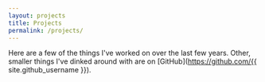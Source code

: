 ```yaml
---
layout: projects
title: Projects
permalink: /projects/
---
```

Here are a few of the things I've worked on over the last few years. Other, smaller things I've dinked around with are on [GitHub](https://github.com/{{ site.github_username }}).